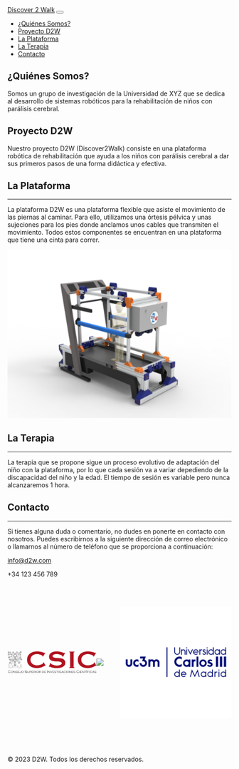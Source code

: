 
<html lang="es">

<head>
  <meta charset="UTF-8">
  <title>Discover 2 Walk: Una Plataforma Robótica para la Rehabilitación de niños con PC</title>
  <meta name="viewport" content="width=device-width, initial-scale=1">
  <link rel="stylesheet" href="https://stackpath.bootstrapcdn.com/bootstrap/4.3.1/css/bootstrap.min.css">

  <style>
        #logos {
        padding: 50px 0;
        }

        #logos img {
        max-width: 100%;
        height: auto;
        margin: 0 auto 20px;
        display: block;
        }

        .logo-container {
        display: flex;
        justify-content: center;
        align-items: center;
        }

        .logo-container img {
        max-width: 100px;
        margin: 0 10px;
        }
    </style>
</head>


<body>
  <!-- Navbar -->
  <nav class="navbar navbar-expand-lg navbar-dark bg-dark">
    <a class="navbar-brand" href="#">Discover 2 Walk</a>
    <button class="navbar-toggler" type="button" data-toggle="collapse" data-target="#navbarNav" aria-controls="navbarNav" aria-expanded="false" aria-label="Toggle navigation">
      <span class="navbar-toggler-icon"></span>
    </button>
    <div class="collapse navbar-collapse" id="navbarNav">
      <ul class="navbar-nav">
        <li class="nav-item">
          <a class="nav-link" href="#quienes-somos">¿Quiénes Somos?</a>
        </li>
        <li class="nav-item">
          <a class="nav-link" href="#proyecto-d2w">Proyecto D2W</a>
        </li>
        <li class="nav-item">
          <a class="nav-link" href="#plataforma">La Plataforma</a>
        </li>
        <li class="nav-item">
          <a class="nav-link" href="#terapia">La Terapia</a>
        </li>
        <li class="nav-item">
          <a class="nav-link" href="#contacto">Contacto</a>
        </li>
      </ul>
    </div>
  </nav>

  <!-- Quienes Somos section -->
  <section id="quienes-somos" class="bg-light">
    <div class="container">
      <div class="row">
        <div class="col-md-12">
          <h2 class="text-center text-dark mb-4">¿Quiénes Somos?</h2>
          <p class="lead text-center">Somos un grupo de investigación de la Universidad de XYZ que se dedica al desarrollo de sistemas robóticos para la rehabilitación de niños con parálisis cerebral.</p>
        </div>
      </div>
    </div>
  </section>

  <!-- Proyecto D2W section -->
  <section id="proyecto-d2w">
    <div class="container">
      <div class="row">
        <div class="col-md-12">
          <h2 class="text-center text-dark mb-4">Proyecto D2W</h2>
          <p class="lead text-center">Nuestro proyecto D2W (Discover2Walk) consiste en una plataforma robótica de rehabilitación que ayuda a los niños con parálisis cerebral a dar sus primeros pasos de una forma didáctica y efectiva.</p>
        </div>
      </div>
    </div>
  </section>

<!-- La Plataforma section -->
<section id="plataforma">
  <div class="container">
    <div class="row">
      <div class="col-lg-12 text-center">
        <h2 class="section-heading">La Plataforma</h2>
        <hr class="my-4">
      </div>
    </div>
    <div class="row">
      <div class="col-lg-6 col-md-6 text-center">
        <div class="mt-5">
          <p class="text-muted">La plataforma D2W es una plataforma flexible que asiste el movimiento de las piernas al caminar. Para ello, utilizamos una órtesis pélvica y unas sujeciones para los pies donde anclamos unos cables que transmiten el movimiento. Todos estos componentes se encuentran en una plataforma que tiene una cinta para correr.</p>
        </div>
      </div>
      <div class="col-lg-6 col-md-6 text-center">
        <img src="img/d2w_render.png" class="img-fluid rounded" alt="La Plataforma">
      </div>
    </div>
  </div>
</section>

<!-- La Terapia section -->
<section id="terapia">
  <div class="container">
    <div class="row">
      <div class="col-lg-12 text-center">
        <h2 class="section-heading">La Terapia</h2>
        <hr class="my-4">
      </div>
    </div>
    <div class="row">
      <div class="col-lg-12 text-center">
        <p class="text-muted">La terapia que se propone sigue un proceso evolutivo de adaptación del niño con la plataforma, por lo que cada sesión va a variar depediendo de la discapacidad del niño y la edad. El tiempo de sesión es variable pero nunca alcanzaremos 1 hora.</p>
      </div>
    </div>
  </div>
</section>

<!-- Contacto section -->
<section id="contacto">
  <div class="container">
    <div class="row">
      <div class="col-lg-12 text-center">
        <h2 class="section-heading">Contacto</h2>
        <hr class="my-4">
      </div>
    </div>
    <div class="row">
      <div class="col-lg-8 mx-auto text-center">
        <p class="text-muted">Si tienes alguna duda o comentario, no dudes en ponerte en contacto con nosotros. Puedes escribirnos a la siguiente dirección de correo electrónico o llamarnos al número de teléfono que se proporciona a continuación:</p>
        <p class="text-muted"><i class="fa fa-envelope-o mr-3"></i><a href="mailto:info@d2w.com">info@d2w.com</a></p>
        <p class="text-muted"><i class="fa fa-phone mr-3"></i>+34 123 456 789</p>
      </div>
    </div>
  </div>
</section>

<!-- Logos section -->
<section id="logos">
    <div class="container">
      <div class="row">
        <div class="col-lg-12 logo-container" style="text-align: center ; justify-content: center ; align-items: center;">
          <img src="img/CSIC.png"  width="200" height="auto">
          <img src="img/hospital-niño-jesus.jpg" width="250" height="auto">
          <img src="img/uc3m.jpg" width="250" height="auto">
        </div>
      </div>
    </div>
  </section>



  <!-- Footer -->
  <footer>
    <div class="container">
      <div class="row">
        <div class="col-md-12">
          <p>&copy; 2023 D2W. Todos los derechos reservados.</p>
        </div>
      </div>
    </div>
  </footer>

  <!-- jQuery -->
  <script src="https://code.jquery.com/jquery-3.6.0.min.js"></script>
  <!-- Bootstrap JS -->
  <script src="https://stackpath.bootstrapcdn.com/bootstrap/4.3.1/js/bootstrap.min.js"></script>
</body>
</html>


